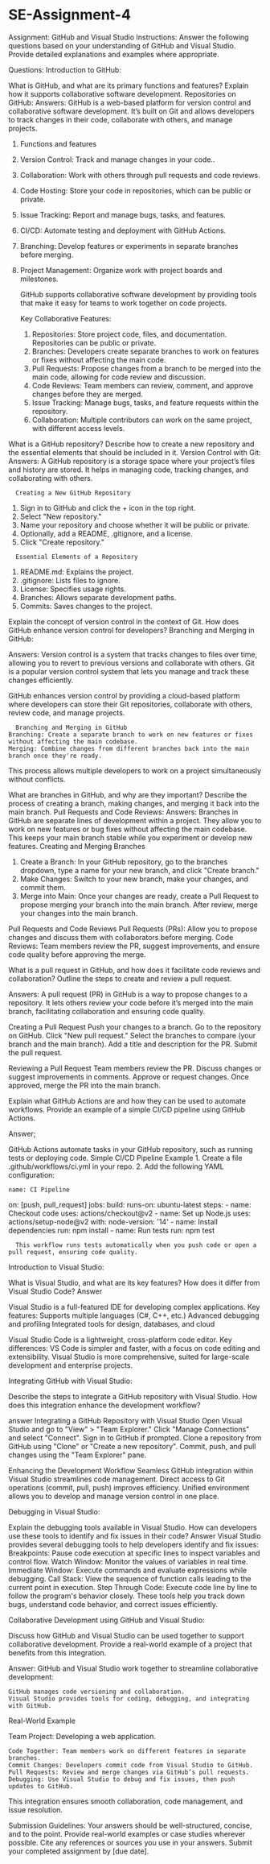# SE-Assignment-4
Assignment: GitHub and Visual Studio
Instructions:
Answer the following questions based on your understanding of GitHub and Visual Studio. Provide detailed explanations and examples where appropriate.

Questions:
Introduction to GitHub:

What is GitHub, and what are its primary functions and features? Explain how it supports collaborative software development.
Repositories on GitHub:
Answers:
GitHub is a web-based platform for version control and collaborative software development. It’s built on Git and allows developers to track changes in their code, collaborate with others, and manage projects.
1. Functions and features
2. Version Control: Track and manage changes in your code.. 
3. Collaboration: Work with others through pull requests and code reviews.
4. Code Hosting: Store your code in repositories, which can be public or private.
5. Issue Tracking: Report and manage bugs, tasks, and features.
6. CI/CD: Automate testing and deployment with GitHub Actions.
7. Branching: Develop features or experiments in separate branches before merging.
8. Project Management: Organize work with project boards and milestones.
   
   GitHub supports collaborative software development by providing tools that make it easy for teams to work together on code projects.

   Key Collaborative Features:

   1. Repositories: Store project code, files, and documentation. Repositories can be public or private.
    2. Branches: Developers create separate branches to work on features or fixes without affecting the main code.
    3. Pull Requests: Propose changes from a branch to be merged into the main code, allowing for code review and discussion.
    4. Code Reviews: Team members can review, comment, and approve changes before they are merged.
    5. Issue Tracking: Manage bugs, tasks, and feature requests within the repository.
    6. Collaboration: Multiple contributors can work on the same project, with different access levels.


What is a GitHub repository? Describe how to create a new repository and the essential elements that should be included in it.
Version Control with Git:
Answers:
A GitHub repository is a storage space where your project’s files and history are stored. It helps in managing code, tracking changes, and collaborating with others.
  
      Creating a New GitHub Repository
  1.  Sign in to GitHub and click the + icon in the top right.
  2.   Select "New repository."
  3.   Name your repository and choose whether it will be public or private.
  4.   Optionally, add a README, .gitignore, and a license.
  5.   Click "Create repository."

      Essential Elements of a Repository
   1.  README.md: Explains the project.
   2.  .gitignore: Lists files to ignore.
  3. License: Specifies usage rights.
   4.  Branches: Allows separate development paths.
   5.  Commits: Saves changes to the project.


Explain the concept of version control in the context of Git. How does GitHub enhance version control for developers?
Branching and Merging in GitHub:

Answers:
Version control is a system that tracks changes to files over time, allowing you to revert to previous versions and collaborate with others. Git is a popular version control system that lets you manage and track these changes efficiently.

GitHub enhances version control by providing a cloud-based platform where developers can store their Git repositories, collaborate with others, review code, and manage projects.

      Branching and Merging in GitHub
    Branching: Create a separate branch to work on new features or fixes without affecting the main codebase.
    Merging: Combine changes from different branches back into the main branch once they're ready.
This process allows multiple developers to work on a project simultaneously without conflicts.

What are branches in GitHub, and why are they important? Describe the process of creating a branch, making changes, and merging it back into the main branch.
Pull Requests and Code Reviews:
Answers:
    Branches in GitHub are separate lines of development within a project. They allow you to work on new features or bug fixes without affecting the main codebase. This keeps     your main branch stable while you experiment or develop new features.
    Creating and Merging Branches

   1. Create a Branch:
        In your GitHub repository, go to the branches dropdown, type a name for your new branch, and click "Create branch."
   2. Make Changes:
          Switch to your new branch, make your changes, and commit them.
   3.  Merge into Main:
        Once your changes are ready, create a Pull Request to propose merging your branch into the main branch.
        After review, merge your changes into the main branch.

  Pull Requests and Code Reviews
    Pull Requests (PRs): Allow you to propose changes and discuss them with collaborators before merging.
    Code Reviews: Team members review the PR, suggest improvements, and ensure code quality before approving the merge.

What is a pull request in GitHub, and how does it facilitate code reviews and collaboration? Outline the steps to create and review a pull request.


Answers:
A pull request (PR) in GitHub is a way to propose changes to a repository. It lets others review your code before it’s merged into the main branch, facilitating collaboration and ensuring code quality.

Creating a Pull Request
    Push your changes to a branch.
    Go to the repository on GitHub.
    Click "New pull request."
    Select the branches to compare (your branch and the main branch).
    Add a title and description for the PR.
    Submit the pull request.

Reviewing a Pull Request
    Team members review the PR.
    Discuss changes or suggest improvements in comments.
    Approve or request changes.
    Once approved, merge the PR into the main branch.


Explain what GitHub Actions are and how they can be used to automate workflows. Provide an example of a simple CI/CD pipeline using GitHub Actions.

Answer;

GitHub Actions automate tasks in your GitHub repository, such as running tests or deploying code.
Simple CI/CD Pipeline Example
    1. Create a file .github/workflows/ci.yml in your repo.
    2. Add the following YAML configuration:

    name: CI Pipeline
on: [push, pull_request]
jobs:
  build:
    runs-on: ubuntu-latest
    steps:
    - name: Checkout code
      uses: actions/checkout@v2
    - name: Set up Node.js
      uses: actions/setup-node@v2
      with:
        node-version: '14'
    - name: Install dependencies
      run: npm install
    - name: Run tests
      run: npm test

      This workflow runs tests automatically when you push code or open a pull request, ensuring code quality.


Introduction to Visual Studio:

What is Visual Studio, and what are its key features? How does it differ from Visual Studio Code?
Answer

Visual Studio is a full-featured IDE for developing complex applications. Key features:
    Supports multiple languages (C#, C++, etc.)
    Advanced debugging and profiling
    Integrated tools for design, databases, and cloud
    
Visual Studio Code is a lightweight, cross-platform code editor. Key differences:
    VS Code is simpler and faster, with a focus on code editing and extensibility.
    Visual Studio is more comprehensive, suited for large-scale development and enterprise projects.

Integrating GitHub with Visual Studio:

Describe the steps to integrate a GitHub repository with Visual Studio. How does this integration enhance the development workflow?

answer
Integrating a GitHub Repository with Visual Studio
    Open Visual Studio and go to "View" > "Team Explorer."
    Click "Manage Connections" and select "Connect".
    Sign in to GitHub if prompted.
    Clone a repository from GitHub using "Clone" or "Create a new repository".
    Commit, push, and pull changes using the "Team Explorer" pane.

Enhancing the Development Workflow
    Seamless GitHub integration within Visual Studio streamlines code management.
    Direct access to Git operations (commit, pull, push) improves efficiency.
    Unified environment allows you to develop and manage version control in one place.


Debugging in Visual Studio:

Explain the debugging tools available in Visual Studio. How can developers use these tools to identify and fix issues in their code?
Answer
Visual Studio provides several debugging tools to help developers identify and fix issues:
    Breakpoints: Pause code execution at specific lines to inspect variables and control flow.
    Watch Window: Monitor the values of variables in real time.
    Immediate Window: Execute commands and evaluate expressions while debugging.
    Call Stack: View the sequence of function calls leading to the current point in execution.
    Step Through Code: Execute code line by line to follow the program's behavior closely.
These tools help you track down bugs, understand code behavior, and correct issues efficiently.

Collaborative Development using GitHub and Visual Studio:

Discuss how GitHub and Visual Studio can be used together to support collaborative development. Provide a real-world example of a project that benefits from this integration.

Answer:
GitHub and Visual Studio work together to streamline collaborative development:

    GitHub manages code versioning and collaboration.
    Visual Studio provides tools for coding, debugging, and integrating with GitHub.

Real-World Example

Team Project: Developing a web application.

    Code Together: Team members work on different features in separate branches.
    Commit Changes: Developers commit code from Visual Studio to GitHub.
    Pull Requests: Review and merge changes via GitHub’s pull requests.
    Debugging: Use Visual Studio to debug and fix issues, then push updates to GitHub.

This integration ensures smooth collaboration, code management, and issue resolution.



Submission Guidelines:
Your answers should be well-structured, concise, and to the point.
Provide real-world examples or case studies wherever possible.
Cite any references or sources you use in your answers.
Submit your completed assignment by [due date].
